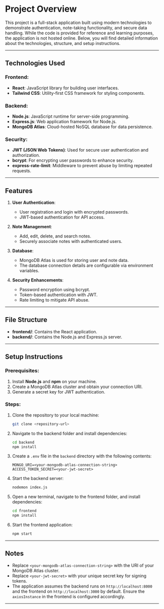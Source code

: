 # Project Overview

This project is a full-stack application built using modern technologies to demonstrate authentication, note-taking functionality, and secure data handling. While the code is provided for reference and learning purposes, the application is not hosted online. Below, you will find detailed information about the technologies, structure, and setup instructions.

---

## Technologies Used

### Frontend:
- **React**: JavaScript library for building user interfaces.
- **Tailwind CSS**: Utility-first CSS framework for styling components.

### Backend:
- **Node.js**: JavaScript runtime for server-side programming.
- **Express.js**: Web application framework for Node.js.
- **MongoDB Atlas**: Cloud-hosted NoSQL database for data persistence.

### Security:
- **JWT (JSON Web Tokens)**: Used for secure user authentication and authorization.
- **bcrypt**: For encrypting user passwords to enhance security.
- **express-rate-limit**: Middleware to prevent abuse by limiting repeated requests.

---

## Features

1. **User Authentication**:
   - User registration and login with encrypted passwords.
   - JWT-based authentication for API access.

2. **Note Management**:
   - Add, edit, delete, and search notes.
   - Securely associate notes with authenticated users.

3. **Database**:
   - MongoDB Atlas is used for storing user and note data.
   - The database connection details are configurable via environment variables.

4. **Security Enhancements**:
   - Password encryption using bcrypt.
   - Token-based authentication with JWT.
   - Rate limiting to mitigate API abuse.

---

## File Structure

- **frontend/**: Contains the React application.
- **backend/**: Contains the Node.js and Express.js server.

---

## Setup Instructions

### Prerequisites:
1. Install **Node.js** and **npm** on your machine.
2. Create a MongoDB Atlas cluster and obtain your connection URI.
3. Generate a secret key for JWT authentication.

### Steps:

1. Clone the repository to your local machine:
   ```bash
   git clone <repository-url>
   ```

2. Navigate to the backend folder and install dependencies:
   ```bash
   cd backend
   npm install
   ```

3. Create a `.env` file in the `backend` directory with the following contents:
   ```plaintext
   MONGO_URI=<your-mongodb-atlas-connection-string>
   ACCESS_TOKEN_SECRET=<your-jwt-secret>
   ```

4. Start the backend server:
   ```bash
   nodemon index.js
   ```

5. Open a new terminal, navigate to the frontend folder, and install dependencies:
   ```bash
   cd frontend
   npm install
   ```

6. Start the frontend application:
   ```bash
   npm start
   ```

---

## Notes
- Replace `<your-mongodb-atlas-connection-string>` with the URI of your MongoDB Atlas cluster.
- Replace `<your-jwt-secret>` with your unique secret key for signing tokens.
- The application assumes the backend runs on `http://localhost:8000` and the frontend on `http://localhost:3000` by default. Ensure the `axiosInstance` in the frontend is configured accordingly.

---


